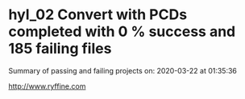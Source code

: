 # hyl_02 Convert with PCDs completed with 0 % success and 185 failing files

Summary of passing and failing projects on: 2020-03-22 at 01:35:36

http://www.ryffine.com
